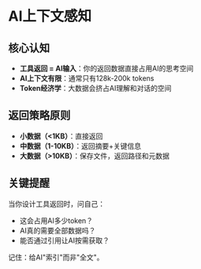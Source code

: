 # AI上下文感知

<knowledge>

## 核心认知
- **工具返回 = AI输入**：你的返回数据直接占用AI的思考空间
- **AI上下文有限**：通常只有128k-200k tokens
- **Token经济学**：大数据会挤占AI理解和对话的空间

## 返回策略原则
- **小数据（<1KB）**：直接返回
- **中数据（1-10KB）**：返回摘要+关键信息
- **大数据（>10KB）**：保存文件，返回路径和元数据

## 关键提醒
当你设计工具返回时，问自己：
- 这会占用AI多少token？
- AI真的需要全部数据吗？
- 能否通过引用让AI按需获取？

记住：给AI"索引"而非"全文"。

</knowledge>